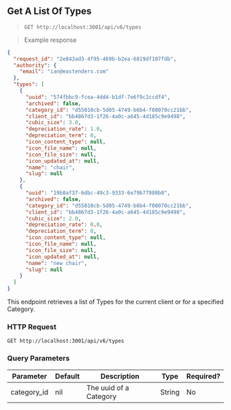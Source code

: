## Get A List Of Types

> `GET http://localhost:3001/api/v6/types`

> Example response

```json
{
  "request_id": "2e843ad3-4f95-469b-b2ea-6819df107fdb",
  "authority": {
    "email": "ian@eastenders.com"
  },
  "types": [
    {
      "uuid": "574fbbc9-fcea-4dd4-b1df-7e6f9c2ccdf4",
      "archived": false,
      "category_id": "d55010cb-5d05-4749-b6b4-f08070cc21bb",
      "client_id": "bb4867d3-1f26-4a0c-a645-4d185c9e9498",
      "cubic_size": 3.0,
      "depreciation_rate": 1.0,
      "depreciation_term": 0,
      "icon_content_type": null,
      "icon_file_name": null,
      "icon_file_size": null,
      "icon_updated_at": null,
      "name": "chair",
      "slug": null
    },
    {
      "uuid": "19b8af37-6dbc-49c3-9333-6e79b77980b0",
      "archived": false,
      "category_id": "d55010cb-5d05-4749-b6b4-f08070cc21bb",
      "client_id": "bb4867d3-1f26-4a0c-a645-4d185c9e9498",
      "cubic_size": 2.0,
      "depreciation_rate": 0.0,
      "depreciation_term": 0,
      "icon_content_type": null,
      "icon_file_name": null,
      "icon_file_size": null,
      "icon_updated_at": null,
      "name": "new chair",
      "slug": null
    }
  ]
}
```

This endpoint retrieves a list of Types for the current client or for a specified Category. 

### HTTP Request

`GET http://localhost:3001/api/v6/types`


### Query Parameters

Parameter | Default | Description | Type | Required?
--------- | ------- | ----------- | ---- | --------
category_id | nil | The uuid of a Category | String | No